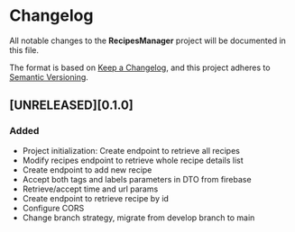 # Changelog

All notable changes to the **RecipesManager** project will be documented in this file.

The format is based on [Keep a Changelog](https://keepachangelog.com/en/1.0.0/), and this project adheres
to [Semantic Versioning](https://semver.org/spec/v2.0.0.html).

## [UNRELEASED][0.1.0]

### Added

- Project initialization: Create endpoint to retrieve all recipes
- Modify recipes endpoint to retrieve whole recipe details list
- Create endpoint to add new recipe
- Accept both tags and labels parameters in DTO from firebase
- Retrieve/accept time and url params
- Create endpoint to retrieve recipe by id
- Configure CORS
- Change branch strategy, migrate from develop branch to main
